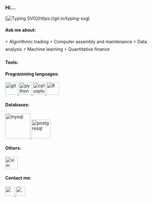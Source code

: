 ### Hi...
[![Typing SVG](https://readme-typing-svg.herokuapp.com?font=Source+Code+Pro&weight=600&size=24&duration=4000&pause=1000&color=AEAEAE&vCenter=true&width=500&lines=I'm+Tim+Majani.;Financial+Data+Analyst.;)](https://git.io/typing-svg)

<h4 align="left">Ask me about:</h4>
⚡ Algorithmic trading
⚡ Computer assembly and maintenance
⚡ Data analysis
⚡ Machine learning
⚡ Quantitative finance


<h4 align="left">Tools:</h4>
<h4>Programming languages:</h4>
<p align="left">
<a href="https://www.w3schools.com/git/" target="_blank"> <img src="https://cdn.jsdelivr.net/gh/devicons/devicon/icons/git/git-original.svg" alt="git" width="40" height="40"/> </a>
<a href="https://www.w3schools.com/python/" target="_blank"> <img src="https://cdn.jsdelivr.net/gh/devicons/devicon/icons/python/python-original.svg" alt="python" width="40" height="40"/> </a>
<a href="https://www.w3schools.com/cpp/" target="_blank"> <img src="https://cdn.jsdelivr.net/gh/devicons/devicon/icons/cplusplus/cplusplus-original.svg" alt="cplusplus" width="40" height="40"/> </a>
<a href="https://www.w3schools.com/r/" target="_blank"> <img src="https://cdn.jsdelivr.net/gh/devicons/devicon/icons/r/r-original.svg" alt="R" width="40" height="40"/> </a> </p>

<h4>Databases:</h4>
<p align="left">
<a href="https://www.w3schools.com/mysql/" target="_blank"> <img src="https://cdn.jsdelivr.net/gh/devicons/devicon/icons/mysql/mysql-plain-wordmark.svg" alt="mysql" width="80" height="80"/> </a>
<a href="https://www.w3schools.com/sql/" target="_blank"> <img src="https://cdn.jsdelivr.net/gh/devicons/devicon/icons/postgresql/postgresql-plain-wordmark.svg" alt="postgresql" width="60" height="60"/> </a> </p> 


<h4>Others:</h4>
<p align="left">
<a href="https://www.openvim.com/" target="_blank"> <img src="https://cdn.jsdelivr.net/gh/devicons/devicon/icons/vim/vim-original.svg" alt="vim" width="40" height="40"/> </a>
</p>

<h4>Contact me:</h4>
<div>
  <a href="mailto:tmajani@gmail.com">
    <img aling="center" height="30cm" src="https://img.shields.io/badge/Gmail-D14836?style=for-the-badge&logo=gmail&logoColor=white">
  </a>
  <a href="https://www.linkedin.com/in/tim-majani/">
    <img height="30cm" src="https://img.shields.io/badge/LinkedIn-0077B5?style=for-the-badge&logo=linkedin&logoColor=white">
  </a>
</div>
